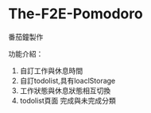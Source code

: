 # The-F2E-Pomodoro
番茄鐘製作

功能介紹：
1. 自訂工作與休息時間
2. 自訂todolist,具有loaclStorage
3. 工作狀態與休息狀態相互切換
4. todolist頁面 完成與未完成分類
